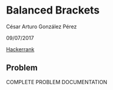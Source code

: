 # Balanced Brackets

César Arturo González Pérez

09/07/2017

[Hackerrank](https://www.hackerrank.com/challenges/balanced-brackets/)

## Problem
COMPLETE PROBLEM DOCUMENTATION